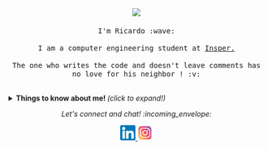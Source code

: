 <p align="center">
  <img src="https://media.giphy.com/media/MeJgB3yMMwIaHmKD4z/giphy.gif" width="30%">
  <br><br>
  <samp>
    I'm Ricardo :wave:
    <br><br>
    I am a computer engineering student at <a href="https://www.insper.edu.br/">Insper.</a>
<!--     <br><br>
    I believe in a world where Milkshakes can solve any and all problems :grin: -->
    <br><br>
    The one who writes the code and doesn't leave comments has no love for his neighbor ! :v:
  </samp>
</p>

<br>

<details>
  <p align="center">
  <summary> <b> Things to know about me! </b> <i>(click to expand!)</i> </summary>
  
  <br>
  
  ![Ricardo Mourao github stats](https://github-readme-stats.vercel.app/api?username=RicardoMourao-py&show_icons=true&title_color=fff&icon_color=79ff97&text_color=9f9f9f&bg_color=151515)

  ---

### - Languages ...



  <!-- For more icons please follow  https://github.com/MikeCodesDotNET/ColoredBadges -->
![Top Langs](https://github-readme-stats.vercel.app/api/top-langs/?username=RicardoMourao-py&show_icons=true&title_color=fff&icon_color=79ff97&text_color=9f9f9f&bg_color=151515)

  

---
</p>

  
</details>

<p align="center"> 
  <i> Let's connect and chat! :incoming_envelope: </i>
</p>

<p align="center">

  <a href="https://www.linkedin.com/feed/?trk=guest_homepage-basic_nav-header-signin">
    <img src="linkedin.png" width="30px" alt="LinkedIn">
  </a>
  <a href="https://www.instagram.com/ricardo_mrf13/">
    <img src="instagram.png" width="30px" alt="Instagram">
  </a>
   
</p>
